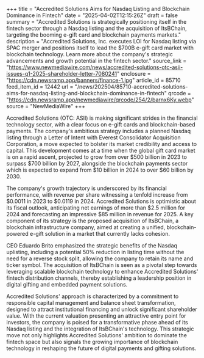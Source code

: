 +++
title = "Accredited Solutions Aims for Nasdaq Listing and Blockchain Dominance in Fintech"
date = "2025-04-02T12:15:26Z"
draft = false
summary = "Accredited Solutions is strategically positioning itself in the fintech sector through a Nasdaq listing and the acquisition of ItsBChain, targeting the booming e-gift card and blockchain payments markets."
description = "Accredited Solutions, Inc. executes LOI for Nasdaq listing via SPAC merger and positions itself to lead the $700B e-gift card market with blockchain technology. Learn more about the company's strategic advancements and growth potential in the fintech sector."
source_link = "https://www.newmediawire.com/news/accredited-solutions-otc-asii-issues-q1-2025-shareholder-letter-7080241"
enclosure = "https://cdn.newsramp.app/banners/finance-1.jpg"
article_id = 85710
feed_item_id = 12442
url = "/news/202504/85710-accredited-solutions-aims-for-nasdaq-listing-and-blockchain-dominance-in-fintech"
qrcode = "https://cdn.newsramp.app/newmediawire/qrcode/254/2/barnx6Ky.webp"
source = "NewMediaWire"
+++

<p>Accredited Solutions (OTC: ASII) is making significant strides in the financial technology sector, with a clear focus on e-gift cards and blockchain-based payments. The company's ambitious strategy includes a planned Nasdaq listing through a Letter of Intent with Everest Consolidator Acquisition Corporation, a move expected to bolster its market credibility and access to capital. This development comes at a time when the global gift card market is on a rapid ascent, projected to grow from over $500 billion in 2023 to surpass $700 billion by 2027, alongside the blockchain payments sector which is expected to expand from $10 billion in 2024 to over $60 billion by 2030.</p><p>The company's growth trajectory is underscored by its financial performance, with revenue per share witnessing a tenfold increase from $0.0011 in 2023 to $0.0119 in 2024. Accredited Solutions is optimistic about its fiscal outlook, anticipating net earnings of more than $2.5 million for 2024 and forecasting an impressive $85 million in revenue for 2025. A key component of its strategy is the proposed acquisition of ItsBChain, a blockchain infrastructure company, aimed at creating a unified, blockchain-powered e-gift solution in a market that currently lacks cohesion.</p><p>CEO Eduardo Brito emphasized the strategic benefits of the Nasdaq uplisting, including a potential 50% reduction in listing time without the need for a reverse stock split, allowing the company to retain its name and ticker symbol. The acquisition of ItsBChain is seen as a pivotal step towards leveraging scalable blockchain technology to enhance Accredited Solutions' fintech distribution channels, thereby establishing a leadership position in digital gifting and embedded payment solutions.</p><p>Accredited Solutions' approach is characterized by a commitment to responsible capital management and balance sheet transformation, designed to attract institutional financing and unlock significant shareholder value. With the current valuation presenting an attractive entry point for investors, the company is poised for a transformative phase ahead of its Nasdaq listing and the integration of ItsBChain's technology. This strategic move not only highlights Accredited Solutions' ambition to dominate the fintech space but also signals the growing importance of blockchain technology in reshaping the future of digital payments and gifting solutions.</p>